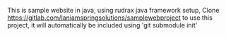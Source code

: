 This is sample website in java, using rudrax java framework setup, 
Clone https://gitlab.com/laniamspringsolutions/samplewebproject
to use  this project, 
it will automatically be included using 'git submodule init'